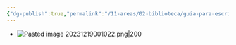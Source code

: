 ```yaml
---
{"dg-publish":true,"permalink":"/11-areas/02-biblioteca/guia-para-escribir-historia-reflexiones-sobre-un-oficio-desafiante/","noteIcon":""}
---
```


- ![Pasted image 20231219001022.png|200](/img/user/11%20%C3%81reas%20%E2%9A%99/02%20Biblioteca/%F0%9F%92%BE%20Adjuntos/Pasted%20image%2020231219001022.png)